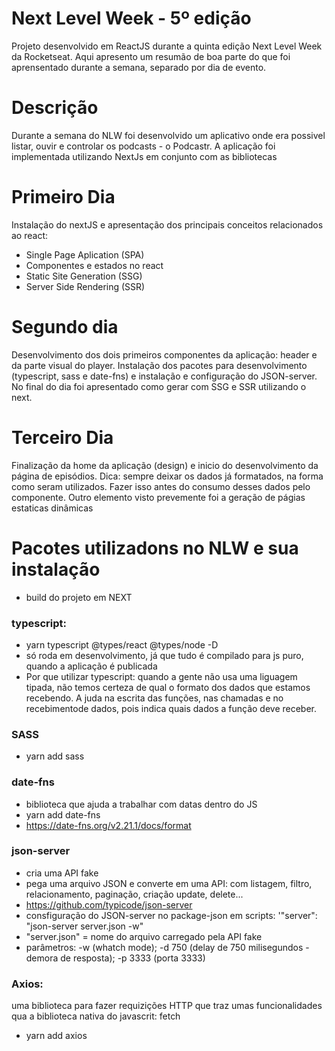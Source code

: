 # Next Level Week - 5º edição
Projeto desenvolvido em ReactJS durante a quinta edição Next Level Week da Rocketseat. Aqui apresento um resumão de boa parte do que foi aprensentado durante a semana, separado por dia de evento. 

# Descrição
Durante a semana do NLW foi desenvolvido um aplicativo onde era possivel listar, ouvir e controlar os podcasts - o Podcastr. A aplicação foi implementada utilizando NextJs em conjunto com as bibliotecas

# Primeiro Dia
Instalação do nextJS e apresentação dos principais conceitos relacionados ao react:
- Single Page Aplication (SPA)
- Componentes e estados no react
- Static Site Generation (SSG)
- Server Side Rendering (SSR)

# Segundo dia
Desenvolvimento dos dois primeiros componentes da aplicação: header e da parte visual do player. Instalação dos pacotes para desenvolvimento (typescript, sass e date-fns) e instalação e configuração do JSON-server. No final do dia foi apresentado como gerar com SSG e SSR utilizando o next.

# Terceiro Dia
Finalização da home da aplicação (design) e inicio do desenvolvimento da página de episódios. Dica: sempre deixar os dados já formatados, na forma como seram utilizados. Fazer isso antes do consumo desses dados pelo componente. Outro elemento visto prevemente foi a geração de págias estaticas dinâmicas 

# Pacotes utilizadons no NLW e sua instalação
- build do projeto em NEXT

### typescript: 
- yarn typescript @types/react @types/node -D
- só roda em desenvolvimento, já que tudo é compilado para js puro, quando a aplicação é publicada
- Por que utilizar typescript: quando a gente não usa uma liguagem tipada, não temos certeza de qual o formato dos dados que estamos recebendo. A juda na escrita das funções, nas chamadas e no recebimentode dados, pois indica quais dados a função deve receber.

### SASS
- yarn add sass

### date-fns
- biblioteca que ajuda a trabalhar com datas dentro do JS
- yarn add date-fns
- https://date-fns.org/v2.21.1/docs/format

### json-server
-  cria uma API fake
-  pega uma arquivo JSON e converte em uma API: com listagem, filtro, relacionamento, paginação, criação update, delete... 
-  https://github.com/typicode/json-server
-  consfiguração do JSON-server no package-json em scripts: '"server": "json-server server.json -w"
-  "server.json" = nome do arquivo carregado pela API fake
-  parâmetros: -w (whatch mode); -d 750 (delay de 750 milisegundos - demora de resposta); -p 3333 (porta 3333)

### Axios: 
uma biblioteca para fazer requizições HTTP que traz umas funcionalidades qua a biblioteca nativa do javascrit:  fetch
- yarn add axios
